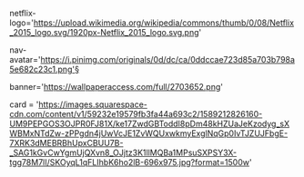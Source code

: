 netflix-logo='https://upload.wikimedia.org/wikipedia/commons/thumb/0/08/Netflix_2015_logo.svg/1920px-Netflix_2015_logo.svg.png'

nav-avatar='https://i.pinimg.com/originals/0d/dc/ca/0ddccae723d85a703b798a5e682c23c1.png'§

banner='https://wallpaperaccess.com/full/2703652.png'

card = 'https://images.squarespace-cdn.com/content/v1/59232e19579fb3fa44a693c2/1589212826160-UM9PEPGOS3OJPR0FJ81X/ke17ZwdGBToddI8pDm48kHZUaJeKzodyg_sXWBMxNTdZw-zPPgdn4jUwVcJE1ZvWQUxwkmyExglNqGp0IvTJZUJFbgE-7XRK3dMEBRBhUpxCBUU7B-_SAG1kGvCwYgmUjQXvn8_OJjtz3K1llMQBa1MPsuSXPSY3X-tgg78M7lI/SKOyqL1qFLIhbK6ho2lB-696x975.jpg?format=1500w'
